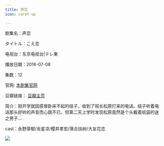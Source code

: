 ```yaml
---
title: 声恋
icon: caret-up

---
```


剧集名：声恋

タイトル：こえ恋

电视台：东京电视台|テレ東

播放日期：2016-07-08

集数：12

官网: [本剧集官网](https://www.tv-tokyo.co.jp/koekoi/)

豆瓣链接： [豆瓣主页](https://movie.douban.com/subject/26801047/)


简介：刚开学就因感冒卧床不起的结子，收到了班长松原打来的电话。结子听着电话那头好听的声音而心跳不已，但第二天上学时发现松原竟然是个头戴着纸袋的迷之男子... ​​​

cast：永野芽郁/龙星凉/樱井孝宏/落合扶树/大友花恋

![](https://listpic.tsgsanjiao.com/2016/2016sl.jpg)